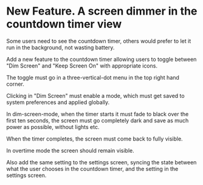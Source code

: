 # New Feature. A screen dimmer in the countdown timer view

Some users need to see the countdown timer, others would prefer to let it run in the background, not wasting battery.

Add a new feature to the countdown timer allowing users to toggle between "Dim Screen" and "Keep Screen On" with appropriate icons.

The toggle must go in a three-vertical-dot menu in the top right hand corner. 

Clicking in "Dim Screen" must enable a mode, which must get saved to system preferences and applied globally. 

In dim-screen-mode, when the timer starts it must fade to black over the first ten seconds, the screen must go completely dark and save as much power as possible, without lights etc. 

When the timer completes, the screen must come back to fully visible. 

In overtime mode the screen should remain visible. 

Also add the same setting to the settings screen, syncing the state between what the user chooses in the countdown timer, and the setting in the settings screen. 

